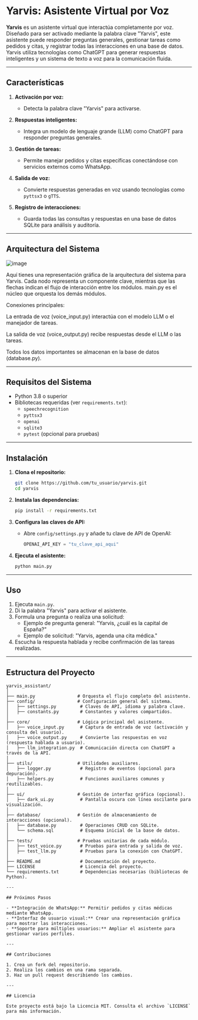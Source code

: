 # Yarvis: Asistente Virtual por Voz

**Yarvis** es un asistente virtual que interactúa completamente por voz. Diseñado para ser activado mediante la palabra clave "Yarvis", este asistente puede responder preguntas generales, gestionar tareas como pedidos y citas, y registrar todas las interacciones en una base de datos. Yarvis utiliza tecnologías como ChatGPT para generar respuestas inteligentes y un sistema de texto a voz para la comunicación fluida.

---

## Características

1. **Activación por voz:**
   - Detecta la palabra clave "Yarvis" para activarse.

2. **Respuestas inteligentes:**
   - Integra un modelo de lenguaje grande (LLM) como ChatGPT para responder preguntas generales.

3. **Gestión de tareas:**
   - Permite manejar pedidos y citas específicas conectándose con servicios externos como WhatsApp.

4. **Salida de voz:**
   - Convierte respuestas generadas en voz usando tecnologías como `pyttsx3` o `gTTS`.

5. **Registro de interacciones:**
   - Guarda todas las consultas y respuestas en una base de datos SQLite para análisis y auditoría.

---
## Arquitectura del Sistema
![image](https://github.com/user-attachments/assets/5c71cb89-144c-47d6-b12d-d029fb21c155)

Aquí tienes una representación gráfica de la arquitectura del sistema para Yarvis. Cada nodo representa un componente clave, mientras que las flechas indican el flujo de interacción entre los módulos.
main.py es el núcleo que orquesta los demás módulos.

Conexiones principales:

La entrada de voz (voice_input.py) interactúa con el modelo LLM o el manejador de tareas.

La salida de voz (voice_output.py) recibe respuestas desde el LLM o las tareas.

Todos los datos importantes se almacenan en la base de datos (database.py).


---
## Requisitos del Sistema

- Python 3.8 o superior
- Bibliotecas requeridas (ver `requirements.txt`):
  - `speechrecognition`
  - `pyttsx3`
  - `openai`
  - `sqlite3`
  - `pytest` (opcional para pruebas)

---

## Instalación

1. **Clona el repositorio:**
   ```bash
   git clone https://github.com/tu_usuario/yarvis.git
   cd yarvis
   ```

2. **Instala las dependencias:**
   ```bash
   pip install -r requirements.txt
   ```

3. **Configura las claves de API:**
   - Abre `config/settings.py` y añade tu clave de API de OpenAI:
     ```python
     OPENAI_API_KEY = "tu_clave_api_aqui"
     ```

4. **Ejecuta el asistente:**
   ```bash
   python main.py
   ```

---

## Uso

1. Ejecuta `main.py`.
2. Di la palabra "Yarvis" para activar el asistente.
3. Formula una pregunta o realiza una solicitud:
   - Ejemplo de pregunta general: "Yarvis, ¿cuál es la capital de España?"
   - Ejemplo de solicitud: "Yarvis, agenda una cita médica."
4. Escucha la respuesta hablada y recibe confirmación de las tareas realizadas.

---

## Estructura del Proyecto

```plaintext
yarvis_assistant/
│
├── main.py                # Orquesta el flujo completo del asistente.
├── config/                # Configuración general del sistema.
│   ├── settings.py         # Claves de API, idioma y palabra clave.
│   ├── constants.py        # Constantes y valores compartidos.
│
├── core/                  # Lógica principal del asistente.
│   ├── voice_input.py      # Captura de entrada de voz (activación y consulta del usuario).
│   ├── voice_output.py     # Convierte las respuestas en voz (respuesta hablada a usuario).
│   ├── llm_integration.py  # Comunicación directa con ChatGPT a través de la API.
│
├── utils/                 # Utilidades auxiliares.
│   ├── logger.py           # Registro de eventos (opcional para depuración).
│   ├── helpers.py          # Funciones auxiliares comunes y reutilizables.
│
├── ui/                    # Gestión de interfaz gráfica (opcional).
│   ├── dark_ui.py          # Pantalla oscura con línea oscilante para visualización.
│
├── database/              # Gestión de almacenamiento de interacciones (opcional).
│   ├── database.py         # Operaciones CRUD con SQLite.
│   └── schema.sql          # Esquema inicial de la base de datos.
│
├── tests/                 # Pruebas unitarias de cada módulo.
│   ├── test_voice.py       # Pruebas para entrada y salida de voz.
│   ├── test_llm.py         # Pruebas para la conexión con ChatGPT.
│
├── README.md               # Documentación del proyecto.
├── LICENSE                 # Licencia del proyecto.
└── requirements.txt        # Dependencias necesarias (bibliotecas de Python).

---

## Próximos Pasos

- **Integración de WhatsApp:** Permitir pedidos y citas médicas mediante WhatsApp.
- **Interfaz de usuario visual:** Crear una representación gráfica para mostrar las interacciones.
- **Soporte para múltiples usuarios:** Ampliar el asistente para gestionar varios perfiles.

---

## Contribuciones

1. Crea un fork del repositorio.
2. Realiza los cambios en una rama separada.
3. Haz un pull request describiendo los cambios.

---

## Licencia

Este proyecto está bajo la Licencia MIT. Consulta el archivo `LICENSE` para más información.

